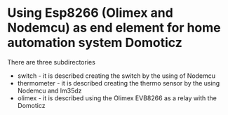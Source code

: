 <h1>Using Esp8266 (Olimex and Nodemcu) as end element for home automation system Domoticz</h1>

There are three subdirectories
<ul>
<li>switch - it is described creating the switch by the using of Nodemcu
<li>thermometer - it is described creating the thermo sensor by the using Nodemcu and lm35dz
<li>olimex - it is described using the Olimex EVB8266 as a relay with the Domoticz
</ul>
